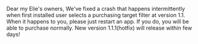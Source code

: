 Dear my Elie's owners, We've fixed a crash that happens intermittently when first installed user selects a purchasing target filter at version 1.1. When it happens to you, please just restart an app. If you do, you will be able to purchase normally. New version 1.1.1(hotfix) will release within few days!